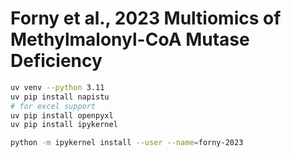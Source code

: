 # Forny et al., 2023 Multiomics of Methylmalonyl-CoA Mutase Deficiency

```bash
uv venv --python 3.11
uv pip install napistu
# for excel support
uv pip install openpyxl
uv pip install ipykernel

python -m ipykernel install --user --name=forny-2023
```